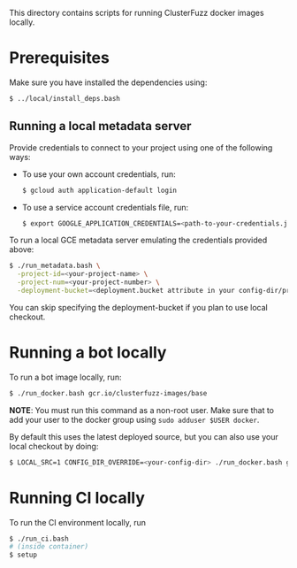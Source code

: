 This directory contains scripts for running ClusterFuzz docker images locally.

# Prerequisites

Make sure you have installed the dependencies using:
```bash
$ ../local/install_deps.bash
```

## Running a local metadata server

Provide credentials to connect to your project using one of the following ways:
* To use your own account credentials, run:
  ```bash
  $ gcloud auth application-default login
  ```
* To use a service account credentials file, run:
  ```bash
  $ export GOOGLE_APPLICATION_CREDENTIALS=<path-to-your-credentials.json>`
  ```

To run a local GCE metadata server emulating the credentials provided above:

```bash
$ ./run_metadata.bash \
  -project-id=<your-project-name> \
  -project-num=<your-project-number> \
  -deployment-bucket=<deployment.bucket attribute in your config-dir/project.yaml>
```

You can skip specifying the deployment-bucket if you plan to use local checkout.

# Running a bot locally

To run a bot image locally, run:

```bash
$ ./run_docker.bash gcr.io/clusterfuzz-images/base
```

**NOTE**: You must run this command as a non-root user. Make sure that to add your user to the
docker group using `sudo adduser $USER docker`.

By default this uses the latest deployed source, but you can also use your local
checkout by doing:

```bash
$ LOCAL_SRC=1 CONFIG_DIR_OVERRIDE=<your-config-dir> ./run_docker.bash gcr.io/clusterfuzz-images/base
```

# Running CI locally
To run the CI environment locally, run

```bash
$ ./run_ci.bash
# (inside container)
$ setup
```
